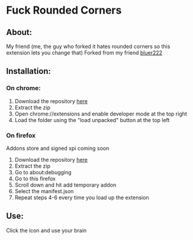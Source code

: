 # Fuck Rounded Corners

## About:
My friend (me, the guy who forked it hates rounded corners so this extension lets you change that)
Forked from my friend [bluer222](https://github.com/bluer222/fuckRoundedCorners/releases/latest)

## Installation: 
### On chrome:
1. Download the repository [here](https://github.com/MastrCheef99/fuckRoundedCornersFirefox/archive/refs/heads/main.zip)
2. Extract the zip
3. Open chrome://extensions and enable developer mode at the top right
4. Load the folder using the "load unpacked" button at the top left

### On firefox
Addons store and signed xpi coming soon
1. Download the repository [here](https://github.com/MastrCheef99/fuckRoundedCornersFirefox/archive/refs/heads/main.zip)
2. Extract the zip
3. Go to about:debugging
4. Go to this firefox
5. Scroll down and hit add temporary addon
6. Select the manifest.json
7. Repeat steps 4-6 every time you load up the extension

## Use:
Click the icon and use your brain
